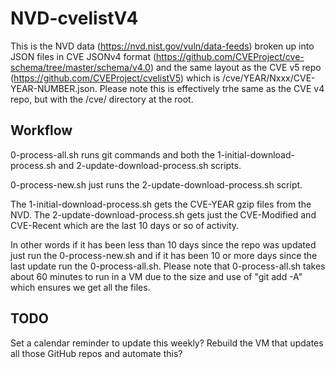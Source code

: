 # NVD-cvelistV4

This is the NVD data (https://nvd.nist.gov/vuln/data-feeds) broken up into JSON files in CVE JSONv4 format (https://github.com/CVEProject/cve-schema/tree/master/schema/v4.0) and the same layout as the CVE v5 repo (https://github.com/CVEProject/cvelistV5) which is /cve/YEAR/Nxxx/CVE-YEAR-NUMBER.json. Please note this is effectively trhe same as the CVE v4 repo, but with the /cve/ directory at the root.

## Workflow

0-process-all.sh runs git commands and both the 1-initial-download-process.sh and 2-update-download-process.sh scripts.

0-process-new.sh just runs the 2-update-download-process.sh script.

The 1-initial-download-process.sh gets the CVE-YEAR gzip files from the NVD. The 2-update-download-process.sh gets just the CVE-Modified and CVE-Recent which are the last 10 days or so of activity.

In other words if it has been less than 10 days since the repo was updated just run the 0-process-new.sh and if it has been 10 or more days since the last update run the 0-process-all.sh. Please note that 0-process-all.sh takes about 60 minutes to run in a VM due to the size and use of "git add -A" which ensures we get all the files.

## TODO

Set a calendar reminder to update this weekly?
Rebuild the VM that updates all those GitHub repos and automate this?
